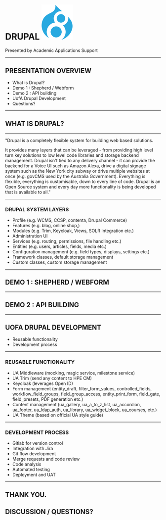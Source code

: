 # DRUPAL <img src="images/d8-logo.png" alt="Drupal 8 logo" width="100" style="background:none; border:none; margin: 0; box-shadow: none">


Presented by
Academic Applications Support

---

## PRESENTATION OVERVIEW

- What is Drupal?
- Demo 1 : Shepherd / Webform
- Demo 2 : API building
- UofA Drupal Development
- Questions?

---

## WHAT IS DRUPAL?

---

"Drupal is a completely flexible system for building web based solutions.

It provides many layers that can be leveraged - from providing high level turn key solutions to low level code libraries and storage backend management. Drupal isn't tied to any delivery channel - it can provide the backend for a Voice UI such as Amazon Alexa, drive a digital signage system such as the New York city subway or drive multiple websites at once (e.g. govCMS used by the Australia Government). Everything is flexible, everything is customisable, down to every line of code. Drupal is an Open Source system and every day more functionality is being developed that is available to all."


---

### DRUPAL SYSTEM LAYERS

- <span class="fragment">Profile (e.g. WCMS, CCSP, contenta, Drupal Commerce)</span>
- <span class="fragment">Features (e.g. blog, online shop,)</span>
- <span class="fragment">Modules (e.g. Trim, Keycloak, Views, SOLR Integration etc.)</span>
- <span class="fragment">Administration UI</span>
- <span class="fragment">Services (e.g. routing, permissions, file handling etc.)</span>
- <span class="fragment">Entities (e.g. users, articles, fields, media etc.)</span>
- <span class="fragment">Configuration management (e.g. field types, displays, settings etc.)</span>
- <span class="fragment">Framework classes, default storage management</span>
- <span class="fragment">Custom classes, custom storage management</span>


---

<!-- .slide: data-background="images/escher.jpg" -->
## DEMO 1 : SHEPHERD / WEBFORM


---

<!-- .slide: data-background="images/cables.jpg" -->
## DEMO 2 : API BUILDING


---

## UOFA DRUPAL DEVELOPMENT

- Reusable functionality
- Development process


---

### REUSABLE FUNCTIONALITY

- UA Middleware (mocking, magic service, milestone service)
- UA Trim (send any content to HPE CM)
- Keycloak (leverages Open ID)
- Form management (entity_draft, filter_form_values, controlled_fields, workflow_field_groups, field_group_access, entity_print_form, field_gate, field_presets, PDF generation etc.)
- Content management (ua_gallery, ua_a_to_z_list, ua_accordion, ua_footer, ua_ldap_auth, ua_library, ua_widget_block, ua_courses, etc.)
- UA Theme (based on official UA style guide)


---

### DEVELOPMENT PROCESS

- Gitlab for version control
- Integration with Jira
- Git flow development
- Merge requests and code review
- Code analysis
- Automated testing
- Deployment and UAT


---

## THANK YOU.
## DISCUSSION / QUESTIONS?
